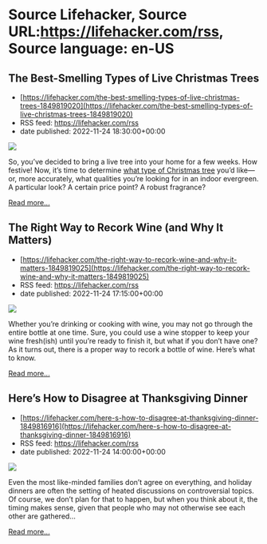 # Source Lifehacker, Source URL:https://lifehacker.com/rss, Source language: en-US

## The Best-Smelling Types of Live Christmas Trees
 - [https://lifehacker.com/the-best-smelling-types-of-live-christmas-trees-1849819020](https://lifehacker.com/the-best-smelling-types-of-live-christmas-trees-1849819020)
 - RSS feed: https://lifehacker.com/rss
 - date published: 2022-11-24 18:30:00+00:00

<img src="https://i.kinja-img.com/gawker-media/image/upload/s--tIR5XOpu--/c_fit,fl_progressive,q_80,w_636/088e4682f8de68f62f44f3d79786f9e8.jpg" /><p>So, you’ve decided to bring a live tree into your home for a few weeks. How festive! Now, it’s time to determine <a href="https://lifehacker.com/this-is-how-you-choose-the-perfect-christmas-tree-1848138846">what type of Christmas tree</a> you’d like—or, more accurately, what qualities you’re looking for in an indoor evergreen. A particular look? A certain price point? A robust fragrance?</p><p><a href="https://lifehacker.com/the-best-smelling-types-of-live-christmas-trees-1849819020">Read more...</a></p>

## The Right Way to Recork Wine (and Why It Matters)
 - [https://lifehacker.com/the-right-way-to-recork-wine-and-why-it-matters-1849819025](https://lifehacker.com/the-right-way-to-recork-wine-and-why-it-matters-1849819025)
 - RSS feed: https://lifehacker.com/rss
 - date published: 2022-11-24 17:15:00+00:00

<img src="https://i.kinja-img.com/gawker-media/image/upload/s--mdubGwX5--/c_fit,fl_progressive,q_80,w_636/ad93af74bc2aea1c6deee144fbff9e87.jpg" /><p>Whether you’re drinking or cooking with wine, you may not go through the entire bottle at one time. Sure, you could use a wine stopper to keep your wine fresh(ish) until you’re ready to finish it, but what if you don’t have one? As it turns out, there is a proper way to recork a bottle of wine. Here’s what to know.</p><p><a href="https://lifehacker.com/the-right-way-to-recork-wine-and-why-it-matters-1849819025">Read more...</a></p>

## Here’s How to Disagree at Thanksgiving Dinner
 - [https://lifehacker.com/here-s-how-to-disagree-at-thanksgiving-dinner-1849816916](https://lifehacker.com/here-s-how-to-disagree-at-thanksgiving-dinner-1849816916)
 - RSS feed: https://lifehacker.com/rss
 - date published: 2022-11-24 14:00:00+00:00

<img src="https://i.kinja-img.com/gawker-media/image/upload/s--Vr7FK1Hn--/c_fit,fl_progressive,q_80,w_636/3b0c74333e80ad172bd132349c739832.jpg" /><p>Even the most like-minded families don’t agree on everything, and holiday dinners are often the setting of heated discussions on controversial topics. Of course, we don’t plan for that to happen, but when you think about it, the timing makes sense, given that  people who may not otherwise see each other are gathered…</p><p><a href="https://lifehacker.com/here-s-how-to-disagree-at-thanksgiving-dinner-1849816916">Read more...</a></p>

